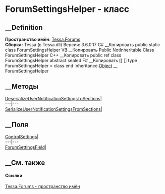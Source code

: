 # ForumSettingsHelper - класс
##  __Definition
 **Пространство имён:** [Tessa.Forums](N_Tessa_Forums.htm)  
 **Сборка:** Tessa (в Tessa.dll) Версия: 3.6.0.17
C# __Копировать
     public static class ForumSettingsHelper
VB __Копировать
     Public NotInheritable Class ForumSettingsHelper
C++ __Копировать
     public ref class ForumSettingsHelper abstract sealed
F# __Копировать
     [<AbstractClassAttribute>]
    [<SealedAttribute>]
    type ForumSettingsHelper = class end
Inheritance
    [Object](https://learn.microsoft.com/dotnet/api/system.object) __ ForumSettingsHelper
##  __Методы
[DeserializeUserNotificationSettingsToSections](M_Tessa_Forums_ForumSettingsHelper_DeserializeUserNotificationSettingsToSections.htm)|  
---|---  
[SerializeUserNotificationSettingsFromSections](M_Tessa_Forums_ForumSettingsHelper_SerializeUserNotificationSettingsFromSections.htm)|  
## __Поля
[ControlSettings](F_Tessa_Forums_ForumSettingsHelper_ControlSettings.htm)|  
---|---  
[ForumSettingsField](F_Tessa_Forums_ForumSettingsHelper_ForumSettingsField.htm)|  
## __См. также
#### Ссылки
[Tessa.Forums - пространство имён](N_Tessa_Forums.htm)
